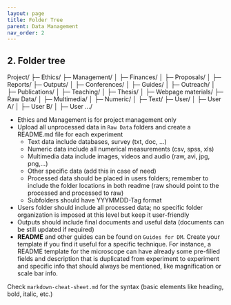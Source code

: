 ```yaml
---
layout: page
title: Folder Tree
parent: Data Management
nav_order: 2
---
```


## 2. Folder tree

Project/
├─ Ethics/
├─ Management/
│  ├─ Finances/
│  ├─ Proposals/
│  ├─ Reports/
├─ Outputs/
│  ├─ Conferences/
│  ├─ Guides/
│  ├─ Outreach/
│  ├─ Publications/
│  ├─ Teaching/
│  ├─ Thesis/
│  ├─ Webpage materials/
├─ Raw Data/
│  ├─ Multimedia/
│  ├─ Numeric/
│  ├─ Text/
├─ User/
│  ├─ User A/
│  ├─ User B/
│  ├─ User .../

- Ethics and Management is for project management only
- Upload all unprocessed data in `Raw Data` folders and create a README.md file for each experiment
	- Text data include databases, survey (txt, doc, ...)
	- Numeric data include all numerical measurements (csv, spss, xls)
	- Multimedia data include images, videos and audio (raw, avi, jpg, png,...)
	- Other specific data (add this in case of need)
	- Processed data should be placed in users folders; remember to include the folder locations in both readme (raw should point to the processed and processed to raw)
	- Subfolders should have YYYMMDD-Tag format
- Users folder should include all processed data; no specific folder organization is imposed at this level but keep it user-friendly
- Outputs should include final documents and useful data (documents can be still updated if required)
- **README** and other guides can be found on `Guides for DM`. Create your template if you find it useful for a specific technique.
For instance, a README template for the microscope can have already some pre-filled fields and description that is duplicated from experiment to experiment and specific info that should always be mentioned, like magnification or scale bar info.

Check `markdown-cheat-sheet.md` for the syntax (basic elements like heading, bold, italic, etc.)  